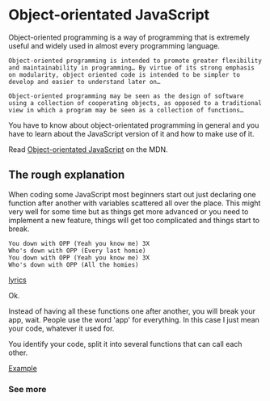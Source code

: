 # Object-orientated JavaScript

Object-oriented programming is a way of programming that is extremely useful and widely used in almost every programming language.

	Object-oriented programming is intended to promote greater flexibility and maintainability in programming… By virtue of its strong emphasis on modularity, object oriented code is intended to be simpler to develop and easier to understand later on…

	Object-oriented programming may be seen as the design of software using a collection of cooperating objects, as opposed to a traditional view in which a program may be seen as a collection of functions…

You have to know about object-orientated programming in general and you have to learn about the JavaScript version of it and how to make use of it.

Read [Object-orientated JavaScript](https://developer.mozilla.org/en-US/docs/Web/JavaScript/Introduction_to_Object-Oriented_JavaScript]) on the MDN.

## The rough explanation

When coding some JavaScript most beginners start out just declaring one function after another with variables scattered all over the place. This might very well for some time but as things get more advanced or you need to implement a new feature, things will get too complicated and things start to break.

	You down with OPP (Yeah you know me) 3X
	Who's down with OPP (Every last homie)
	You down with OPP (Yeah you know me) 3X
	Who's down with OPP (All the homies)

[lyrics](http://www.lyricsdepot.com/naughty-by-nature/opp.html)

Ok.

Instead of having all these functions one after another, you will break your app, wait. People use the word 'app' for everything. In this case I just mean your code, whatever it used for.

You identify your code, split it into several functions that can call each other.

[Example](http://jsbin.com/opUcUqa/4/edit)

### See more
